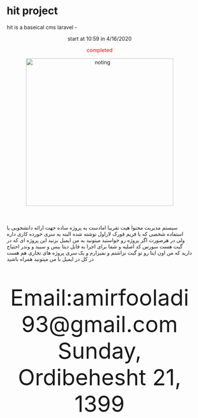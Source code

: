 # hit project 

hit is a  baseical cms laravel  - 
<center> </center>
<p align="center">start at 10:59 in 4/16/2020</p>
<p align="center" style="color: #ff0000"> completed</p>
<p align="center">
 
 <img alt="noting"  title="!" width="400" src="https://en.pimg.jp/055/077/640/1/55077640.jpg">
 </p>
<p align="center" style="font-size: 50px">
 
 سیستم مدیریت محتوا هیت تقریبا امادست یه پروژه ساده جهت ارائه دانشجویی یا استفاده شخصی که با فریم فورک لاراول نوشته شده البته یه سری خورده کاری داره ولی در هرصورت اگر پروژه رو خواستید میتونید به من ایمیل بزنید این پروژه ای که در گیت هست سورس کد اصلیه و شما برای اجرا به فایل دیتا بیس و سیید و وندر احتیاج دارید که من اون اینا رو تو گیت نزاشتم و نمیزارم و یک سری پروژه های تجاری هم هست در کل در ایمیل با من میتونید همراه باشید   

</p>
<p align="center" style="font-size: 60px">
  Email:amirfooladi93@gmail.com
 Sunday, Ordibehesht 21, 1399
  </p>
